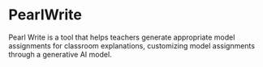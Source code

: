 # PearlWrite
Pearl Write is a tool that helps teachers generate appropriate model assignments for classroom explanations, customizing model assignments through a generative AI model.
